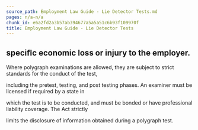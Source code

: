 ```yaml
---
source_path: Employment Law Guide - Lie Detector Tests.md
pages: n/a-n/a
chunk_id: e6a2fd2a3b57ab394677a5a5a51c6b93f109970f
title: Employment Law Guide - Lie Detector Tests
---
```

## speciﬁc economic loss or injury to the employer.

Where polygraph examinations are allowed, they are subject to strict standards for the conduct of the test,

including the pretest, testing, and post testing phases. An examiner must be licensed if required by a state in

which the test is to be conducted, and must be bonded or have professional liability coverage. The Act strictly

limits the disclosure of information obtained during a polygraph test.

